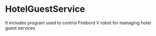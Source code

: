 # HotelGuestService


It includes program used to control Firebord V robot for managing hotel guest services